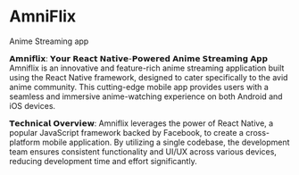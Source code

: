 # AmniFlix
Anime Streaming app 


𝗔𝗺𝗻𝗶𝗳𝗹𝗶𝘅: 𝗬𝗼𝘂𝗿 𝗥𝗲𝗮𝗰𝘁 𝗡𝗮𝘁𝗶𝘃𝗲-𝗣𝗼𝘄𝗲𝗿𝗲𝗱 𝗔𝗻𝗶𝗺𝗲 𝗦𝘁𝗿𝗲𝗮𝗺𝗶𝗻𝗴 𝗔𝗽𝗽
Amniflix is an innovative and feature-rich anime streaming application built using the React Native framework, designed to
cater specifically to the avid anime community. This cutting-edge
mobile app provides users with a seamless and immersive anime-watching experience on both Android and iOS devices.


𝗧𝗲𝗰𝗵𝗻𝗶𝗰𝗮𝗹 𝗢𝘃𝗲𝗿𝘃𝗶𝗲𝘄:
Amniflix leverages the power of React Native, a popular JavaScript framework backed by Facebook,
to create a cross-platform mobile application. By utilizing a single codebase, the development team 
ensures consistent functionality and UI/UX across various devices, reducing development time and effort significantly.
